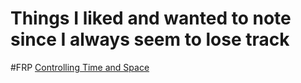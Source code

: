 # Things I liked and wanted to note since I always seem to lose track


#FRP
[Controlling Time and Space](https://www.youtube.com/watch?v=Agu6jipKfYw)
